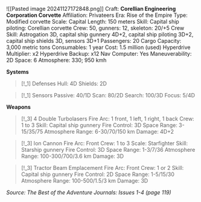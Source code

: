 ![[Pasted image 20241127172848.png]]
Craft: **Corellian Engineering Corporation Corvette**
Affiliation: Privateers
Era: Rise of the Empire
Type: Modified corvette
Scale: Capital
Length: 150 meters
Skill: Capital ship piloting: Corellian corvette
Crew: 50, gunners: 12, skeleton: 20/+5
Crew Skill: Astrogation 3D, capital ship gunnery 4D+2, capital ship piloting 3D+2, capital ship shields 3D, sensors 3D+1
Passengers: 20
Cargo Capacity: 3,000 metric tons
Consumables: 1 year
Cost: 1.5 million (used)
Hyperdrive Multiplier: x2
Hyperdrive Backup: x12
Nav Computer: Yes
Maneuverability: 2D
Space: 6
Atmosphere: 330; 950 kmh

**Systems**
> [!_1] Defenses
> Hull: 4D
> Shields: 2D

> [!_1] Sensors
> Passive: 40/1D
> Scan: 80/2D
> Search: 100/3D
> Focus: 5/4D

**Weapons**
> [!_3] 4 Double Turbolasers
> Fire Arc: 1 front, 1 left, 1 right, 1 back
> Crew: 1 to 3
> Skill: Capital ship gunnery
> Fire Control: 3D
> Space Range: 3-15/35/75
> Atmosphere Range: 6-30/70/150 km
> Damage: 4D+2
> 

> [!_3] Ion Cannon
> Fire Arc: Front
> Crew: 1 to 3
> Scale: Starfighter
> Skill: Starship gunnery
> Fire Control: 3D
> Space Range: 1-3/7/36
> Atmosphere Range:
> 100-300/700/3.6 km
> Damage: 3D

> [!_3] Tractor Beam Emplacement
> Fire Arc: Front
> Crew: 1 or 2
> Skill: Capital ship gunnery
> Fire Control: 2D
> Space Range: 1-5/15/30
> Atmosphere Range: 100-500/1.5/3 km
> Damage: 3D


*Source: The Best of the Adventure Journals: Issues 1-4 (page 119)* 

